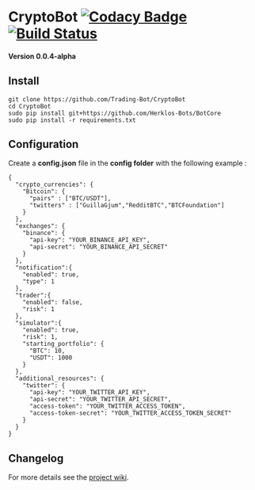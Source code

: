 # CryptoBot [![Codacy Badge](https://api.codacy.com/project/badge/Grade/c83a127c42ba4a389ca86a92fba7c53c)](https://www.codacy.com/app/paul.bouquet/CryptoBot?utm_source=github.com&amp;utm_medium=referral&amp;utm_content=Trading-Bot/CryptoBot&amp;utm_campaign=Badge_Grade) [![Build Status](https://api.travis-ci.org/Trading-Bot/CryptoBot.svg?branch=dev)](https://travis-ci.org/Trading-Bot/CryptoBot)
#### Version 0.0.4-alpha 
## Install
```
git clone https://github.com/Trading-Bot/CryptoBot
cd CryptoBot
sudo pip install git+https://github.com/Herklos-Bots/BotCore
sudo pip install -r requirements.txt
```

## Configuration
Create a **config.json** file in the **config folder** with the following example :
```
{
  "crypto_currencies": {
    "Bitcoin": {
      "pairs" : ["BTC/USDT"],
      "twitters" : ["GuillaGjum","RedditBTC","BTCFoundation"]
    }
  },
  "exchanges": {
    "binance": {
      "api-key": "YOUR_BINANCE_API_KEY",
      "api-secret": "YOUR_BINANCE_API_SECRET"
    }
  },
  "notification":{
    "enabled": true,
    "type": 1
  },
  "trader":{
    "enabled": false,
    "risk": 1
  },
  "simulator":{
    "enabled": true,
    "risk": 1,
    "starting_portfolio": {
      "BTC": 10,
      "USDT": 1000
    }
  },
  "additional_resources": {
    "twitter": {
      "api-key": "YOUR_TWITTER_API_KEY",
      "api-secret": "YOUR_TWITTER_API_SECRET",
      "access-token": "YOUR_TWITTER_ACCESS_TOKEN",
      "access-token-secret": "YOUR_TWITTER_ACCESS_TOKEN_SECRET"
    }
  }
}
```
## Changelog

For more details see the [project wiki](https://github.com/Herklos-Bots/CryptoBot/wiki).
